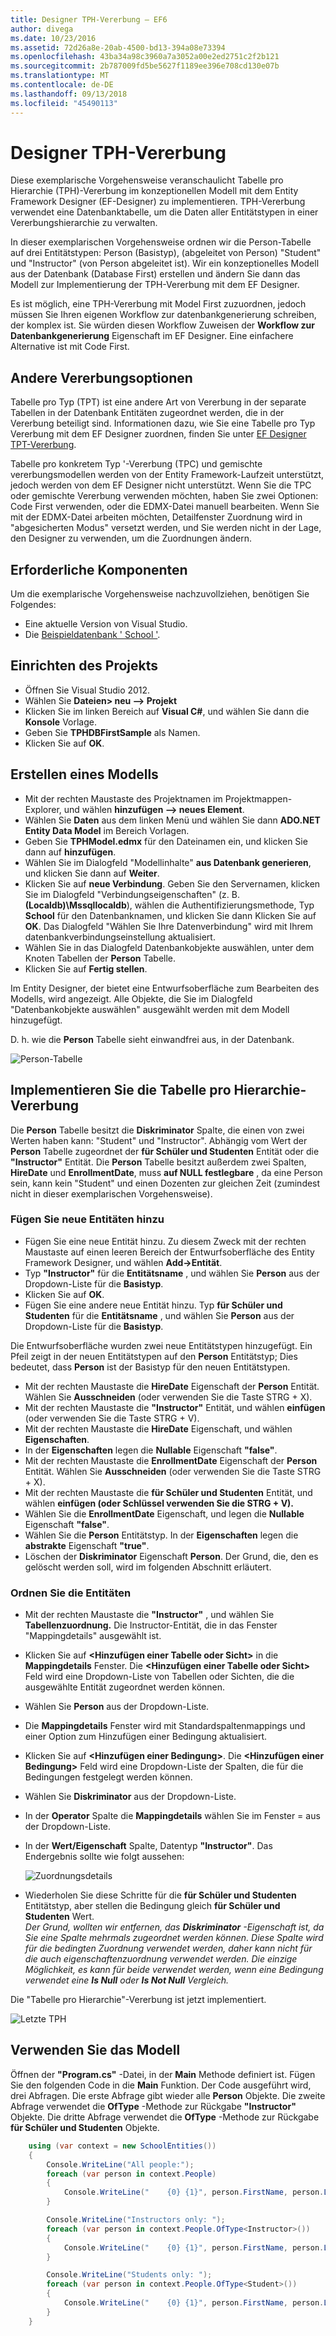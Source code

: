 ```yaml
---
title: Designer TPH-Vererbung – EF6
author: divega
ms.date: 10/23/2016
ms.assetid: 72d26a8e-20ab-4500-bd13-394a08e73394
ms.openlocfilehash: 43ba34a98c3960a7a3052a00e2ed2751c2f2b121
ms.sourcegitcommit: 2b787009fd5be5627f1189ee396e708cd130e07b
ms.translationtype: MT
ms.contentlocale: de-DE
ms.lasthandoff: 09/13/2018
ms.locfileid: "45490113"
---
```

# <a name="designer-tph-inheritance"></a>Designer TPH-Vererbung
Diese exemplarische Vorgehensweise veranschaulicht Tabelle pro Hierarchie (TPH)-Vererbung im konzeptionellen Modell mit dem Entity Framework Designer (EF-Designer) zu implementieren. TPH-Vererbung verwendet eine Datenbanktabelle, um die Daten aller Entitätstypen in einer Vererbungshierarchie zu verwalten.

In dieser exemplarischen Vorgehensweise ordnen wir die Person-Tabelle auf drei Entitätstypen: Person (Basistyp), (abgeleitet von Person) "Student" und "Instructor" (von Person abgeleitet ist). Wir ein konzeptionelles Modell aus der Datenbank (Database First) erstellen und ändern Sie dann das Modell zur Implementierung der TPH-Vererbung mit dem EF Designer.

Es ist möglich, eine TPH-Vererbung mit Model First zuzuordnen, jedoch müssen Sie Ihren eigenen Workflow zur datenbankgenerierung schreiben, der komplex ist. Sie würden diesen Workflow Zuweisen der **Workflow zur Datenbankgenerierung** Eigenschaft im EF Designer. Eine einfachere Alternative ist mit Code First.

## <a name="other-inheritance-options"></a>Andere Vererbungsoptionen

Tabelle pro Typ (TPT) ist eine andere Art von Vererbung in der separate Tabellen in der Datenbank Entitäten zugeordnet werden, die in der Vererbung beteiligt sind.  Informationen dazu, wie Sie eine Tabelle pro Typ Vererbung mit dem EF Designer zuordnen, finden Sie unter [EF Designer TPT-Vererbung](~/ef6/modeling/designer/inheritance/tpt.md).

Tabelle pro konkretem Typ '-Vererbung (TPC) und gemischte vererbungsmodellen werden von der Entity Framework-Laufzeit unterstützt, jedoch werden von dem EF Designer nicht unterstützt. Wenn Sie die TPC oder gemischte Vererbung verwenden möchten, haben Sie zwei Optionen: Code First verwenden, oder die EDMX-Datei manuell bearbeiten. Wenn Sie mit der EDMX-Datei arbeiten möchten, Detailfenster Zuordnung wird in "abgesicherten Modus" versetzt werden, und Sie werden nicht in der Lage, den Designer zu verwenden, um die Zuordnungen ändern.

## <a name="prerequisites"></a>Erforderliche Komponenten

Um die exemplarische Vorgehensweise nachzuvollziehen, benötigen Sie Folgendes:

- Eine aktuelle Version von Visual Studio.
- Die [Beispieldatenbank ' School '](~/ef6/resources/school-database.md).

## <a name="set-up-the-project"></a>Einrichten des Projekts

-   Öffnen Sie Visual Studio 2012.
-   Wählen Sie **Dateien&gt; neu –&gt; Projekt**
-   Klicken Sie im linken Bereich auf **Visual C\#**, und wählen Sie dann die **Konsole** Vorlage.
-   Geben Sie **TPHDBFirstSample** als Namen.
-   Klicken Sie auf **OK**.

## <a name="create-a-model"></a>Erstellen eines Modells

-   Mit der rechten Maustaste des Projektnamen im Projektmappen-Explorer, und wählen **hinzufügen –&gt; neues Element**.
-   Wählen Sie **Daten** aus dem linken Menü und wählen Sie dann **ADO.NET Entity Data Model** im Bereich Vorlagen.
-   Geben Sie **TPHModel.edmx** für den Dateinamen ein, und klicken Sie dann auf **hinzufügen**.
-   Wählen Sie im Dialogfeld "Modellinhalte" **aus Datenbank generieren**, und klicken Sie dann auf **Weiter**.
-   Klicken Sie auf **neue Verbindung**.
    Geben Sie den Servernamen, klicken Sie im Dialogfeld "Verbindungseigenschaften" (z. B. **(Localdb)\\Mssqllocaldb**), wählen die Authentifizierungsmethode, Typ **School** für den Datenbanknamen, und klicken Sie dann Klicken Sie auf **OK**.
    Das Dialogfeld "Wählen Sie Ihre Datenverbindung" wird mit Ihrem datenbankverbindungseinstellung aktualisiert.
-   Wählen Sie in das Dialogfeld Datenbankobjekte auswählen, unter dem Knoten Tabellen der **Person** Tabelle.
-   Klicken Sie auf **Fertig stellen**.

Im Entity Designer, der bietet eine Entwurfsoberfläche zum Bearbeiten des Modells, wird angezeigt. Alle Objekte, die Sie im Dialogfeld "Datenbankobjekte auswählen" ausgewählt werden mit dem Modell hinzugefügt.

D. h. wie die **Person** Tabelle sieht einwandfrei aus, in der Datenbank.

![Person-Tabelle](~/ef6/media/persontable.png) 

## <a name="implement-table-per-hierarchy-inheritance"></a>Implementieren Sie die Tabelle pro Hierarchie-Vererbung

Die **Person** Tabelle besitzt die **Diskriminator** Spalte, die einen von zwei Werten haben kann: "Student" und "Instructor". Abhängig vom Wert der **Person** Tabelle zugeordnet der **für Schüler und Studenten** Entität oder die **"Instructor"** Entität. Die **Person** Tabelle besitzt außerdem zwei Spalten, **HireDate** und **EnrollmentDate**, muss **auf NULL festlegbare** , da eine Person sein, kann kein "Student" und einen Dozenten zur gleichen Zeit (zumindest nicht in dieser exemplarischen Vorgehensweise).

### <a name="add-new-entities"></a>Fügen Sie neue Entitäten hinzu

-   Fügen Sie eine neue Entität hinzu.
    Zu diesem Zweck mit der rechten Maustaste auf einen leeren Bereich der Entwurfsoberfläche des Entity Framework Designer, und wählen **Add-&gt;Entität**.
-   Typ **"Instructor"** für die **Entitätsname** , und wählen Sie **Person** aus der Dropdown-Liste für die **Basistyp**.
-   Klicken Sie auf **OK**.
-   Fügen Sie eine andere neue Entität hinzu. Typ **für Schüler und Studenten** für die **Entitätsname** , und wählen Sie **Person** aus der Dropdown-Liste für die **Basistyp**.

Die Entwurfsoberfläche wurden zwei neue Entitätstypen hinzugefügt. Ein Pfeil zeigt in der neuen Entitätstypen auf den **Person** Entitätstyp; Dies bedeutet, dass **Person** ist der Basistyp für den neuen Entitätstypen.

-   Mit der rechten Maustaste die **HireDate** Eigenschaft der **Person** Entität. Wählen Sie **Ausschneiden** (oder verwenden Sie die Taste STRG + X).
-   Mit der rechten Maustaste die **"Instructor"** Entität, und wählen **einfügen** (oder verwenden Sie die Taste STRG + V).
-   Mit der rechten Maustaste die **HireDate** Eigenschaft, und wählen **Eigenschaften**.
-   In der **Eigenschaften** legen die **Nullable** Eigenschaft **"false"**.
-   Mit der rechten Maustaste die **EnrollmentDate** Eigenschaft der **Person** Entität. Wählen Sie **Ausschneiden** (oder verwenden Sie die Taste STRG + X).
-   Mit der rechten Maustaste die **für Schüler und Studenten** Entität, und wählen **einfügen (oder Schlüssel verwenden Sie die STRG + V).**
-   Wählen Sie die **EnrollmentDate** Eigenschaft, und legen die **Nullable** Eigenschaft **"false"**.
-   Wählen Sie die **Person** Entitätstyp. In der **Eigenschaften** legen die **abstrakte** Eigenschaft **"true"**.
-   Löschen der **Diskriminator** Eigenschaft **Person**. Der Grund, die, den es gelöscht werden soll, wird im folgenden Abschnitt erläutert.

### <a name="map-the-entities"></a>Ordnen Sie die Entitäten

-   Mit der rechten Maustaste die **"Instructor"** , und wählen Sie **Tabellenzuordnung.**
    Die Instructor-Entität, die in das Fenster "Mappingdetails" ausgewählt ist.
-   Klicken Sie auf **&lt;Hinzufügen einer Tabelle oder Sicht&gt;** in die **Mappingdetails** Fenster.
    Die **&lt;Hinzufügen einer Tabelle oder Sicht&gt;** Feld wird eine Dropdown-Liste von Tabellen oder Sichten, die die ausgewählte Entität zugeordnet werden können.
-   Wählen Sie **Person** aus der Dropdown-Liste.
-   Die **Mappingdetails** Fenster wird mit Standardspaltenmappings und einer Option zum Hinzufügen einer Bedingung aktualisiert.
-   Klicken Sie auf  **&lt;Hinzufügen einer Bedingung&gt;**.
    Die **&lt;Hinzufügen einer Bedingung&gt;** Feld wird eine Dropdown-Liste der Spalten, die für die Bedingungen festgelegt werden können.
-   Wählen Sie **Diskriminator** aus der Dropdown-Liste.
-   In der **Operator** Spalte die **Mappingdetails** wählen Sie im Fenster = aus der Dropdown-Liste.
-   In der **Wert/Eigenschaft** Spalte, Datentyp **"Instructor"**. Das Endergebnis sollte wie folgt aussehen:

    ![Zuordnungsdetails](~/ef6/media/mappingdetails2.png)

-   Wiederholen Sie diese Schritte für die **für Schüler und Studenten** Entitätstyp, aber stellen die Bedingung gleich **für Schüler und Studenten** Wert.  
    *Der Grund, wollten wir entfernen, das **Diskriminator** -Eigenschaft ist, da Sie eine Spalte mehrmals zugeordnet werden können. Diese Spalte wird für die bedingten Zuordnung verwendet werden, daher kann nicht für die auch eigenschaftenzuordnung verwendet werden. Die einzige Möglichkeit, es kann für beide verwendet werden, wenn eine Bedingung verwendet eine **Is Null** oder **Is Not Null** Vergleich.*

Die "Tabelle pro Hierarchie"-Vererbung ist jetzt implementiert.

![Letzte TPH](~/ef6/media/finaltph.png)

## <a name="use-the-model"></a>Verwenden Sie das Modell

Öffnen der **"Program.cs"** -Datei, in der **Main** Methode definiert ist. Fügen Sie den folgenden Code in die **Main** Funktion. Der Code ausgeführt wird, drei Abfragen. Die erste Abfrage gibt wieder alle **Person** Objekte. Die zweite Abfrage verwendet die **OfType** -Methode zur Rückgabe **"Instructor"** Objekte. Die dritte Abfrage verwendet die **OfType** -Methode zur Rückgabe **für Schüler und Studenten** Objekte.

``` csharp
    using (var context = new SchoolEntities())
    {
        Console.WriteLine("All people:");
        foreach (var person in context.People)
        {
            Console.WriteLine("    {0} {1}", person.FirstName, person.LastName);
        }

        Console.WriteLine("Instructors only: ");
        foreach (var person in context.People.OfType<Instructor>())
        {
            Console.WriteLine("    {0} {1}", person.FirstName, person.LastName);
        }

        Console.WriteLine("Students only: ");
        foreach (var person in context.People.OfType<Student>())
        {
            Console.WriteLine("    {0} {1}", person.FirstName, person.LastName);
        }
    }
```
